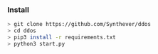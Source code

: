 ### Install

```bash
> git clone https://github.com/Synthever/ddos
> cd ddos
> pip3 install -r requirements.txt
> python3 start.py
```
